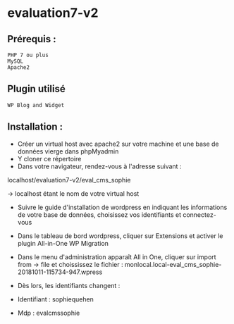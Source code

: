 # evaluation7-v2

## Prérequis :

    PHP 7 ou plus
    MySQL
    Apache2
    
## Plugin utilisé

    WP Blog and Widget

## Installation : 

- Créer un virtual host avec apache2 sur votre machine et une base de données vierge dans phpMyadmin
- Y cloner ce répertoire
- Dans votre navigateur, rendez-vous à l'adresse suivant :

localhost/evaluation7-v2/eval_cms_sophie

-> localhost étant le nom de votre virtual host

- Suivre le guide d'installation de wordpress en indiquant les informations de votre base de données, choisissez vos identifiants et connectez-vous

- Dans le tableau de bord wordpress, cliquer sur Extensions et activer le plugin All-in-One WP Migration
- Dans le menu d'administration apparaît All in One, cliquer sur import from -> file et choississez le fichier :
 	monlocal.local-eval_cms_sophie-20181011-115734-947.wpress

- Dès lors, les identifiants changent :

- Identifiant : sophiequehen
- Mdp : evalcmssophie
